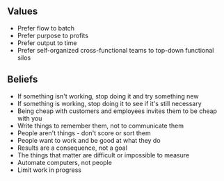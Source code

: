 ## Values

* Prefer flow to batch
* Prefer purpose to profits
* Prefer output to time
* Prefer self-organized cross-functional teams to top-down functional silos

## Beliefs

* If something isn't working, stop doing it and try something new
* If something is working, stop doing it to see if it's still necessary
* Being cheap with customers and employees invites them to be cheap with you
* Write things to remember them, not to communicate them
* People aren't things - don't score or sort them
* People want to work and be good at what they do
* Results are a consequence, not a goal
* The things that matter are difficult or impossible to measure
* Automate computers, not people
* Limit work in progress

